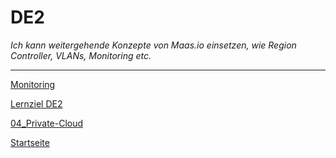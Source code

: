 # DE2
*Ich kann weitergehende Konzepte von Maas.io einsetzen, wie Region Controller, VLANs, Monitoring etc.*


___

[Monitoring](../04_Private-Cloud/DE2_VPN.md)

[Lernziel DE2](../04_Private-Cloud/DE2)

[04_Private-Cloud](../04_Private-Cloud)

[Startseite](https://github.com/ask-yo-girl-about-me/Project-Future)
